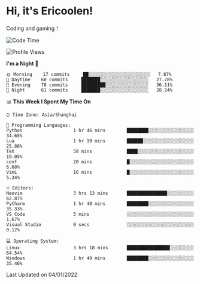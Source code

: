 # Hi, it's Ericoolen!
Coding and gaming！

<!--START_SECTION:waka-->
![Code Time](http://img.shields.io/badge/Code%20Time-148%20hrs%2049%20mins-blue)

![Profile Views](http://img.shields.io/badge/Profile%20Views-3-blue)

**I'm a Night 🦉** 

```text
🌞 Morning    17 commits     ██░░░░░░░░░░░░░░░░░░░░░░░   7.87% 
🌆 Daytime    60 commits     ███████░░░░░░░░░░░░░░░░░░   27.78% 
🌃 Evening    78 commits     █████████░░░░░░░░░░░░░░░░   36.11% 
🌙 Night      61 commits     ███████░░░░░░░░░░░░░░░░░░   28.24%

```


📊 **This Week I Spent My Time On** 

```text
⌚︎ Time Zone: Asia/Shanghai

💬 Programming Languages: 
Python                   1 hr 46 mins        ████████░░░░░░░░░░░░░░░░░   34.65% 
Lua                      1 hr 19 mins        ██████░░░░░░░░░░░░░░░░░░░   25.86% 
TeX                      58 mins             ████░░░░░░░░░░░░░░░░░░░░░   19.05% 
conf                     20 mins             █░░░░░░░░░░░░░░░░░░░░░░░░   6.68% 
VimL                     16 mins             █░░░░░░░░░░░░░░░░░░░░░░░░   5.34%

🔥 Editors: 
Neovim                   3 hrs 13 mins       ███████████████░░░░░░░░░░   62.87% 
PyCharm                  1 hr 48 mins        ████████░░░░░░░░░░░░░░░░░   35.33% 
VS Code                  5 mins              ░░░░░░░░░░░░░░░░░░░░░░░░░   1.67% 
Visual Studio            0 secs              ░░░░░░░░░░░░░░░░░░░░░░░░░   0.12%

💻 Operating System: 
Linux                    3 hrs 18 mins       ████████████████░░░░░░░░░   64.54% 
Windows                  1 hr 49 mins        ████████░░░░░░░░░░░░░░░░░   35.46%

```


 Last Updated on 04/01/2022
<!--END_SECTION:waka-->

